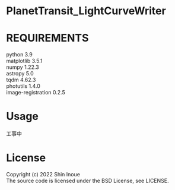 # PlanetTransit_LightCurveWriter

# REQUIREMENTS
python               3.9  
matplotlib           3.5.1  
numpy                1.22.3  
astropy              5.0  
tqdm                 4.62.3  
photutils            1.4.0  
image-registration   0.2.5 


# Usage
工事中

# License
Copyright (c) 2022 Shin Inoue  
The source code is licensed under the BSD License, see LICENSE.
